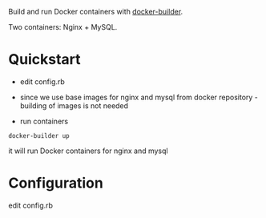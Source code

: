 Build and run Docker containers with [docker-builder](https://github.com/maxivak/docker-builder).

Two containers: Nginx + MySQL.


# Quickstart

* edit config.rb

* since we use base images for nginx and mysql from docker repository - building of images is not needed

* run containers
```
docker-builder up
```

it will run Docker containers for nginx and mysql



# Configuration

edit config.rb

